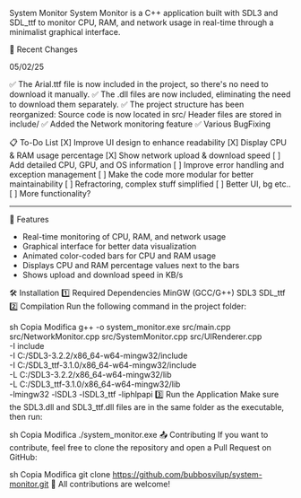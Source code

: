 System Monitor
System Monitor is a C++ application built with SDL3 and SDL_ttf to monitor CPU, RAM, and network usage in real-time through a minimalist graphical interface.

🌈 Recent Changes

05/02/25

✅ The Arial.ttf file is now included in the project, so there's no need to download it manually.
✅ The .dll files are now included, eliminating the need to download them separately.
✅ The project structure has been reorganized:
Source code is now located in src/
Header files are stored in include/
✅ Added the Network monitoring feature
✅ Various BugFixing

📋 To-Do List
[X] Improve UI design to enhance readability
[X] Display CPU & RAM usage percentage
[X] Show network upload & download speed
[ ] Add detailed CPU, GPU, and OS information
[ ] Improve error handling and exception management
[ ] Make the code more modular for better maintainability
[ ] Refractoring, complex stuff simplified
[ ] Better UI, bg etc..
[ ] More functionality?

---

📌 Features

- Real-time monitoring of CPU, RAM, and network usage
- Graphical interface for better data visualization
- Animated color-coded bars for CPU and RAM usage
- Displays CPU and RAM percentage values next to the bars
- Shows upload and download speed in KB/s

🛠️ Installation
1️⃣ Required Dependencies
MinGW (GCC/G++)
SDL3
SDL_ttf
2️⃣ Compilation
Run the following command in the project folder:

sh
Copia
Modifica
g++ -o system_monitor.exe src/main.cpp src/NetworkMonitor.cpp src/SystemMonitor.cpp src/UIRenderer.cpp \
-I include \
-I C:/SDL3-3.2.2/x86_64-w64-mingw32/include \
-I C:/SDL3_ttf-3.1.0/x86_64-w64-mingw32/include \
-L C:/SDL3-3.2.2/x86_64-w64-mingw32/lib \
-L C:/SDL3_ttf-3.1.0/x86_64-w64-mingw32/lib \
-lmingw32 -lSDL3 -lSDL3_ttf -liphlpapi
3️⃣ Run the Application
Make sure the SDL3.dll and SDL3_ttf.dll files are in the same folder as the executable, then run:

sh
Copia
Modifica
./system_monitor.exe
📤 Contributing
If you want to contribute, feel free to clone the repository and open a Pull Request on GitHub:

sh
Copia
Modifica
git clone https://github.com/bubbosvilup/system-monitor.git
🚀 All contributions are welcome!
